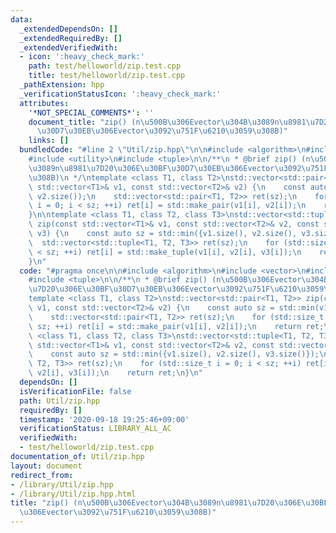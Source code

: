 ```yaml
---
data:
  _extendedDependsOn: []
  _extendedRequiredBy: []
  _extendedVerifiedWith:
  - icon: ':heavy_check_mark:'
    path: test/helloworld/zip.test.cpp
    title: test/helloworld/zip.test.cpp
  _pathExtension: hpp
  _verificationStatusIcon: ':heavy_check_mark:'
  attributes:
    '*NOT_SPECIAL_COMMENTS*': ''
    document_title: "zip() (n\u500B\u306Evector\u304B\u3089n\u8981\u7D20\u306E\u30BF\
      \u30D7\u30EB\u306Evector\u3092\u751F\u6210\u3059\u308B)"
    links: []
  bundledCode: "#line 2 \"Util/zip.hpp\"\n\n#include <algorithm>\n#include <vector>\n\
    #include <utility>\n#include <tuple>\n\n/**\n * @brief zip() (n\u500B\u306Evector\u304B\
    \u3089n\u8981\u7D20\u306E\u30BF\u30D7\u30EB\u306Evector\u3092\u751F\u6210\u3059\
    \u308B)\n */\ntemplate <class T1, class T2>\nstd::vector<std::pair<T1, T2>> zip(const\
    \ std::vector<T1>& v1, const std::vector<T2>& v2) {\n    const auto sz = std::min(v1.size(),\
    \ v2.size());\n    std::vector<std::pair<T1, T2>> ret(sz);\n    for (std::size_t\
    \ i = 0; i < sz; ++i) ret[i] = std::make_pair(v1[i], v2[i]);\n    return ret;\n\
    }\n\ntemplate <class T1, class T2, class T3>\nstd::vector<std::tuple<T1, T2, T3>>\
    \ zip(const std::vector<T1>& v1, const std::vector<T2>& v2, const std::vector<T3>&\
    \ v3) {\n    const auto sz = std::min({v1.size(), v2.size(), v3.size()});\n  \
    \  std::vector<std::tuple<T1, T2, T3>> ret(sz);\n    for (std::size_t i = 0; i\
    \ < sz; ++i) ret[i] = std::make_tuple(v1[i], v2[i], v3[i]);\n    return ret;\n\
    }\n"
  code: "#pragma once\n\n#include <algorithm>\n#include <vector>\n#include <utility>\n\
    #include <tuple>\n\n/**\n * @brief zip() (n\u500B\u306Evector\u304B\u3089n\u8981\
    \u7D20\u306E\u30BF\u30D7\u30EB\u306Evector\u3092\u751F\u6210\u3059\u308B)\n */\n\
    template <class T1, class T2>\nstd::vector<std::pair<T1, T2>> zip(const std::vector<T1>&\
    \ v1, const std::vector<T2>& v2) {\n    const auto sz = std::min(v1.size(), v2.size());\n\
    \    std::vector<std::pair<T1, T2>> ret(sz);\n    for (std::size_t i = 0; i <\
    \ sz; ++i) ret[i] = std::make_pair(v1[i], v2[i]);\n    return ret;\n}\n\ntemplate\
    \ <class T1, class T2, class T3>\nstd::vector<std::tuple<T1, T2, T3>> zip(const\
    \ std::vector<T1>& v1, const std::vector<T2>& v2, const std::vector<T3>& v3) {\n\
    \    const auto sz = std::min({v1.size(), v2.size(), v3.size()});\n    std::vector<std::tuple<T1,\
    \ T2, T3>> ret(sz);\n    for (std::size_t i = 0; i < sz; ++i) ret[i] = std::make_tuple(v1[i],\
    \ v2[i], v3[i]);\n    return ret;\n}\n"
  dependsOn: []
  isVerificationFile: false
  path: Util/zip.hpp
  requiredBy: []
  timestamp: '2020-09-18 19:25:46+09:00'
  verificationStatus: LIBRARY_ALL_AC
  verifiedWith:
  - test/helloworld/zip.test.cpp
documentation_of: Util/zip.hpp
layout: document
redirect_from:
- /library/Util/zip.hpp
- /library/Util/zip.hpp.html
title: "zip() (n\u500B\u306Evector\u304B\u3089n\u8981\u7D20\u306E\u30BF\u30D7\u30EB\
  \u306Evector\u3092\u751F\u6210\u3059\u308B)"
---
```

